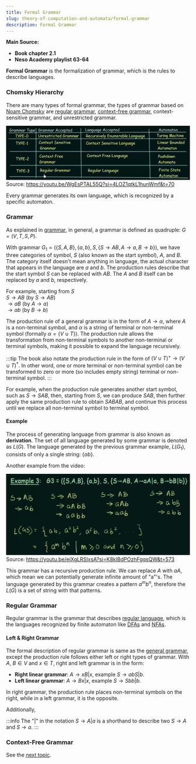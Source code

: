 ```yaml
---
title: Formal Grammar
slug: theory-of-computation-and-automata/formal-grammar
description: Formal Grammar
---
```


**Main Source:**

- **Book chapter 2.1**
- **Neso Academy playlist 63-64**

**Formal Grammar** is the formalization of grammar, which is the rules to describe languages.

### Chomsky Hierarchy

There are many types of formal grammar, the types of grammar based on [Noam Chomsky](https://en.wikipedia.org/wiki/Noam_Chomsky) are [regular grammar](#regular-grammar), [context-free grammar](/cs-notes/theory-of-computation-and-automata/context-free-grammar), context-sensitive grammar, and unrestricted grammar.

![Type of grammar](./type-of-grammar.png)  
Source: https://youtu.be/WgEsPTAL55Q?si=4LOZ1qtkL1hunWmf&t=70

Every grammar generates its own language, which is recognized by a specific automaton.

### Grammar

As explained in [grammar](/cs-notes/theory-of-computation-and-automata/toc-fundamentals#grammar), in general, a grammar is defined as quadruple: $G = (V, T, S, P)$.

With grammar $G_1 = (\{S, A, B\}, \{a, b\}, S, \{S \rightarrow AB, A \rightarrow a, B \rightarrow b\})$, we have three categories of symbol, $S$ (also known as the start symbol), $A$, and $B$. The category itself doesn't mean anything in language, the actual character that appears in the language are $a$ and $b$. The production rules describe that the start symbol $S$ can be replaced with $AB$. The $A$ and $B$ itself can be replaced by $a$ and $b$, respectively.

For example, starting from $S$  
$S \rightarrow AB$ (by $S \rightarrow AB$)  
$\rightarrow aB$ (by $A \rightarrow a$)  
$\rightarrow ab$ (by $B \rightarrow b$)

The production rule of a general grammar is in the form of $A \rightarrow \alpha$, where $A$ is a non-terminal symbol, and $\alpha$ is a string of terminal or non-terminal symbol (formally $\alpha = \{V \cup T\}$). The production rule allows the transformation from non-terminal symbols to another non-terminal or terminal symbols, making it possible to expand the language recursively.

:::tip
The book also notate the production rule in the form of $(V \cup T)^+ \rightarrow (V \cup T)^*$. In other word, one or more terminal or non-terminal symbol can be transformed to zero or more (so includes empty string) terminal or non-terminal symbol.
:::

For example, when the production rule generates another start symbol, such as $S \rightarrow SAB$, then, starting from $S$, we can produce $SAB$, then further apply the same production rule to obtain $SABAB$, and continue this process until we replace all non-terminal symbol to terminal symbol.

#### Example

The process of generating language from grammar is also known as **derivation**. The set of all language generated by some grammar is denoted as $L(G)$. The language generated by the previous grammar example, $L(G_1)$, consists of only a single string: $\{ab\}$.

Another example from the video:

![Grammar example](./grammar-example.png)  
Source: https://youtu.be/ejXgLRSIxsA?si=K8kIBdPOzhFgqsQW&t=573

This grammar has a recursive production rule. We can replace $A$ with $aA$, which mean we can potentially generate infinite amount of "a"'s. The language generated by this grammar creates a pattern $a^m b^n$, therefore the $L(G)$ is a set of string with that patterns.

### Regular Grammar

Regular grammar is the grammar that describes [regular language](/cs-notes/theory-of-computation-and-automata/regular-languages-part-1), which is the languages recognized by finite automaton like [DFAs](/cs-notes/theory-of-computation-and-automata/finite-automata#dfa) and [NFAs](/cs-notes/theory-of-computation-and-automata/finite-automata#nfa).

#### Left & Right Grammar

The formal description of regular grammar is same as the [general grammar](#grammar), except the production rule follows either left or right types of grammar. With $A$, $B \in V$ and $x \in T$, right and left grammar is in the form:

- **Right linear grammar**: $A \rightarrow xB|x$, example $S \rightarrow abS|b$.
- **Left linear grammar**: $A \rightarrow Bx|x$, example $S \rightarrow Sbb|b$.

In right grammar, the production rule places non-terminal symbols on the right, while in a left grammar, it is the opposite.

Additionally,

:::info
The "|" in the notation $S \rightarrow A|a$ is a shorthand to describe two $S \rightarrow A$ and $S \rightarrow a$.
:::

### Context-Free Grammar

See the [next topic](/cs-notes/theory-of-computation-and-automata/context-free-grammar).
